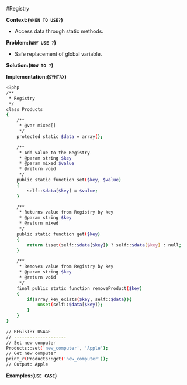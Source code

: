 #Registry

**Context:(`WHEN TO USE?`)**
- Access data through static methods.

**Problem:(`WHY USE ?`)** 
- Safe replacement of global variable.

**Solution:(`HOW TO ?`)**

**Implementation:(`SYNTAX`)**
```bash 
<?php
/**
 * Registry
 */
class Products
{
    /**
     * @var mixed[]
     */
    protected static $data = array();

    /**
     * Add value to the Registry
     * @param string $key
     * @param mixed $value
     * @return void
     */
    public static function set($key, $value)
    {
        self::$data[$key] = $value;
    }

    /**
     * Returns value from Registry by key
     * @param string $key
     * @return mixed
     */
    public static function get($key)
    {
        return isset(self::$data[$key]) ? self::$data[$key] : null;
    }

    /**
     * Removes value from Registry by key
     * @param string $key
     * @return void
     */
    final public static function removeProduct($key)
    {
        if(array_key_exists($key, self::$data)){
            unset(self::$data[$key]);
        }
    }
}

// REGISTRY USAGE
// --------------------
// Set new computer
Products::set('new_computer', 'Apple');
// Get new computer
print_r(Products::get('new_computer'));
// Output: Apple
```

**Examples:(`USE CASE`)** 